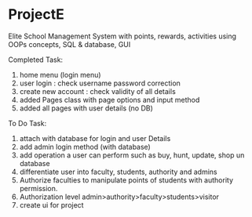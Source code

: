 # ProjectE
Elite School Management System with points, rewards, activities using OOPs concepts, SQL & database, GUI

Completed Task:
1. home menu (login menu)
2. user login : check username password correction
3. create new account : check validity of all details
4. added Pages class with page options and input method
5. added all pages with user details (no DB)


To Do Task:

1. attach with database for login and user Details
2. add admin login method (with database)
3. add operation a user can perform such as buy, hunt, update, shop un database
4. differentiate user into faculty, students, authority and admins
5. Authorize faculties to manipulate points of students with authority permission.
6. Authorization level admin>authority>faculty>students>visitor
7. create ui for project 
